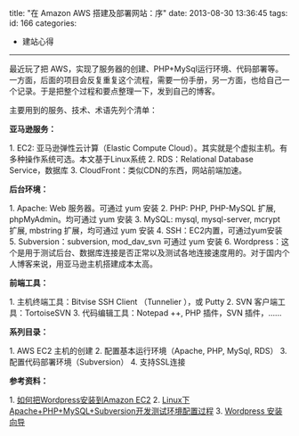 title: "在 Amazon AWS 搭建及部署网站：序"
date: 2013-08-30 13:36:45
tags:
id: 166
categories:
  - 建站心得
---

最近玩了把 AWS，实现了服务器的创建、PHP+MySql运行环境、代码部署等。一方面，后面的项目会反复重复这个流程，需要一份手册，另一方面，也给自己一个记录。于是把整个过程和要点整理一下，发到自己的博客。

主要用到的服务、技术、术语先列个清单：

**亚马逊服务：**

1\. EC2: 亚马逊弹性云计算（Elastic Compute Cloud）。其实就是个虚拟主机。有多种操作系统可选。本文基于Linux系统
2\. RDS：Relational Database Service，数据库
3\. CloudFront：类似CDN的东西，网站前端加速。

**后台环境：**

1\. Apache: Web 服务器。可通过 yum 安装
2\. PHP: PHP, PHP-MySQL 扩展, phpMyAdmin。均可通过 yum 安装
3\. MySQL: mysql, mysql-server, mcrypt 扩展, mbstring 扩展，均可通过 yum 安装
4\. SSH：EC2内置，可通过yum安装
5\. Subversion：subversion, mod_dav_svn 可通过 yum 安装
6\. Wordpress：这个是用于测试后台、数据库连接是否正常以及测试各地连接速度用的。对于国内个人博客来说，用亚马逊主机搭建成本太高。

**前端工具：**

1\. 主机终端工具：Bitvise SSH Client （Tunnelier ），或 Putty
2\. SVN 客户端工具：TortoiseSVN
3\. 代码编辑工具：Notepad ++, PHP 插件，SVN 插件，……

**系列目录：**

1\. AWS EC2 主机的创建
2\. 配置基本运行环境（Apache, PHP, MySql, RDS）
3\. 配置代码部署环境（Subversion）
4\. 支持SSL连接

**参考资料：**

1\. [如何把Wordpress安装到Amazon EC2](http://www.alibuybuy.com/posts/59628.html)
2\. [Linux下Apache+PHP+MySQL+Subversion开发测试环境配置过程](http://www.linuxdiyf.com/viewarticle.php?id=61323)
3. [Wordpress 安装向导](http://codex.wordpress.org.cn/Installing_WordPress)